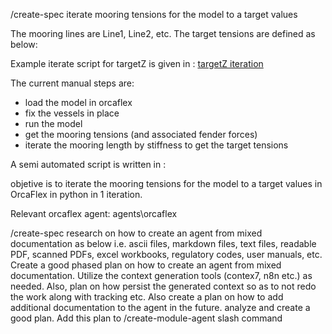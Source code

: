 /create-spec iterate mooring tensions for the model to a target values

The mooring lines are Line1, Line2, etc. The target tensions are defined as below:


Example iterate script for targetZ is given in : [targetZ iteration](<../docs/modules/orcaflex/scripts/orcfxapi_goby/58 - ScipyRootFinding.py>)

The current manual steps are:
- load the model in orcaflex
- fix the vessels in place
- run the model 
- get the mooring tensions (and associated fender forces)
- iterate the mooring length by stiffness to get the target tensions

A semi automated script is written in :

objetive is to iterate the mooring tensions for the model to a target values in OrcaFlex in python in 1 iteration.

Relevant orcaflex agent: agents\orcaflex


/create-spec research on how to create an agent from mixed documentation as below
i.e. ascii files, markdown files, text files, readable PDF, scanned PDFs, excel workbooks, regulatory codes, user manuals, etc.
Create a good phased plan on how to create an agent from mixed documentation. Utilize the context generation tools (contex7, n8n etc.) as needed. Also, plan on how persist the generated context so as to not redo the work along with tracking etc.
Also create a plan on how to add additional documentation to the agent in the future. analyze and create a good plan. 
Add this plan to /create-module-agent slash command